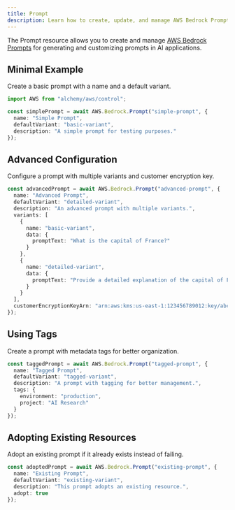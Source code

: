 ```yaml
---
title: Prompt
description: Learn how to create, update, and manage AWS Bedrock Prompts using Alchemy Cloud Control.
---
```


The Prompt resource allows you to create and manage [AWS Bedrock Prompts](https://docs.aws.amazon.com/bedrock/latest/userguide/) for generating and customizing prompts in AI applications.

## Minimal Example

Create a basic prompt with a name and a default variant.

```ts
import AWS from "alchemy/aws/control";

const simplePrompt = await AWS.Bedrock.Prompt("simple-prompt", {
  name: "Simple Prompt",
  defaultVariant: "basic-variant",
  description: "A simple prompt for testing purposes."
});
```

## Advanced Configuration

Configure a prompt with multiple variants and customer encryption key.

```ts
const advancedPrompt = await AWS.Bedrock.Prompt("advanced-prompt", {
  name: "Advanced Prompt",
  defaultVariant: "detailed-variant",
  description: "An advanced prompt with multiple variants.",
  variants: [
    {
      name: "basic-variant",
      data: {
        promptText: "What is the capital of France?"
      }
    },
    {
      name: "detailed-variant",
      data: {
        promptText: "Provide a detailed explanation of the capital of France."
      }
    }
  ],
  customerEncryptionKeyArn: "arn:aws:kms:us-east-1:123456789012:key/abcd1234-56ef-78gh-90ij-klmnopqrst"
});
```

## Using Tags

Create a prompt with metadata tags for better organization.

```ts
const taggedPrompt = await AWS.Bedrock.Prompt("tagged-prompt", {
  name: "Tagged Prompt",
  defaultVariant: "tagged-variant",
  description: "A prompt with tagging for better management.",
  tags: {
    environment: "production",
    project: "AI Research"
  }
});
```

## Adopting Existing Resources

Adopt an existing prompt if it already exists instead of failing.

```ts
const adoptedPrompt = await AWS.Bedrock.Prompt("existing-prompt", {
  name: "Existing Prompt",
  defaultVariant: "existing-variant",
  description: "This prompt adopts an existing resource.",
  adopt: true
});
```